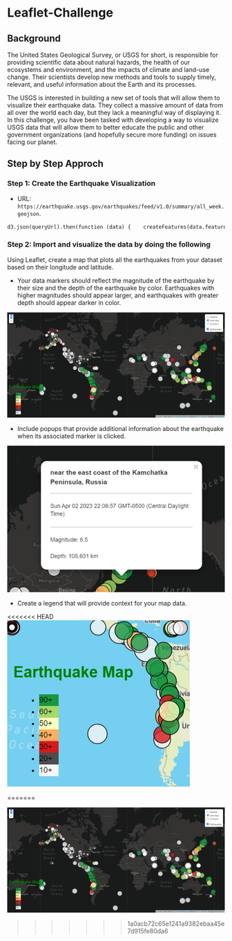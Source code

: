 # Leaflet-Challenge

## Background
The United States Geological Survey, or USGS for short, is responsible for providing scientific data about natural hazards, the health of our ecosystems and environment, and the impacts of climate and land-use change. Their scientists develop new methods and tools to supply timely, relevant, and useful information about the Earth and its processes.

The USGS is interested in building a new set of tools that will allow them to visualize their earthquake data. They collect a massive amount of data from all over the world each day, but they lack a meaningful way of displaying it. In this challenge, you have been tasked with developing a way to visualize USGS data that will allow them to better educate the public and other government organizations (and hopefully secure more funding) on issues facing our planet.

## Step by Step Approch

### Step 1: Create the Earthquake Visualization

* URL: `https://earthquake.usgs.gov/earthquakes/feed/v1.0/summary/all_week.geojson`.<br/>

```python
d3.json(queryUrl).then(function (data) {    createFeatures(data.features);});

```
### Step 2: Import and visualize the data by doing the following

Using Leaflet, create a map that plots all the earthquakes from your dataset based on their longitude and latitude.

* Your data markers should reflect the magnitude of the earthquake by their size and the depth of the earthquake by color. Earthquakes with higher magnitudes should appear larger, and earthquakes with greater depth should appear darker in color.

![Full Map](map.PNG)

* Include popups that provide additional information about the earthquake when its associated marker is clicked.

![Popups](Popup.PNG)

* Create a legend that will provide context for your map data.

<<<<<<< HEAD
![Legend](legend.PNG)
   
=======

   ![Full Map](map.PNG)
>>>>>>> 1a0acb72c65e1241a9382ebaa45e7d915fe80da6
